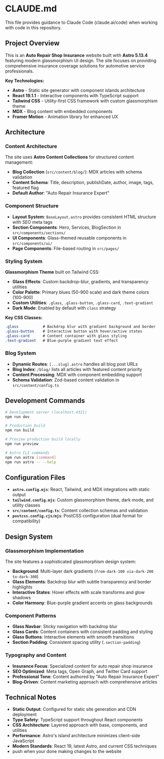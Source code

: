 # CLAUDE.md

This file provides guidance to Claude Code (claude.ai/code) when working with code in this repository.

## Project Overview

This is an **Auto Repair Shop Insurance** website built with **Astro 5.13.4** featuring modern glassmorphism UI design. The site focuses on providing comprehensive insurance coverage solutions for automotive service professionals.

**Key Technologies:**
- **Astro** - Static site generator with component islands architecture
- **React 19.1.1** - Interactive components with TypeScript support  
- **Tailwind CSS** - Utility-first CSS framework with custom glassmorphism theme
- **MDX** - Blog content with embedded components
- **Framer Motion** - Animation library for enhanced UX

## Architecture

### Content Architecture
The site uses **Astro Content Collections** for structured content management:

- **Blog Collection** (`src/content/blog/`): MDX articles with schema validation
- **Content Schema**: Title, description, publishDate, author, image, tags, featured flag
- **Default Author**: "Auto Repair Insurance Expert"

### Component Structure
- **Layout System**: `BaseLayout.astro` provides consistent HTML structure with SEO meta tags
- **Section Components**: Hero, Services, BlogSection in `src/components/sections/`  
- **UI Components**: Glass-themed reusable components in `src/components/ui/`
- **Page Components**: File-based routing in `src/pages/`

### Styling System
**Glassmorphism Theme** built on Tailwind CSS:

- **Glass Effects**: Custom backdrop-blur, gradients, and transparency utilities
- **Color Palette**: Primary blues (50-900 scale) and dark theme colors (100-900)
- **Custom Utilities**: `.glass`, `.glass-button`, `.glass-card`, `.text-gradient`
- **Dark Mode**: Enabled by default with `class` strategy

**Key CSS Classes:**
```css
.glass           # Backdrop blur with gradient background and border
.glass-button    # Interactive button with hover/active states  
.glass-card      # Content container with glass styling
.text-gradient   # Blue-purple gradient text effect
```

### Blog System
- **Dynamic Routes**: `[...slug].astro` handles all blog post URLs
- **Blog Index**: `/blog/` lists all articles with featured content priority
- **Content Processing**: MDX with component embedding support
- **Schema Validation**: Zod-based content validation in `src/content/config.ts`

## Development Commands

```bash
# Development server (localhost:4321)
npm run dev

# Production build
npm run build  

# Preview production build locally
npm run preview

# Astro CLI commands
npm run astro [command]
npm run astro -- --help
```

## Configuration Files

- **`astro.config.mjs`**: React, Tailwind, and MDX integrations with static output
- **`tailwind.config.mjs`**: Custom glassmorphism theme, dark mode, and utility classes
- **`src/content/config.ts`**: Content collection schemas and validation
- **`postcss.config.cjs/mjs`**: PostCSS configuration (dual format for compatibility)

## Design System

### Glassmorphism Implementation
The site features a sophisticated glassmorphism design system:

- **Background**: Multi-layer dark gradients (`from-dark-100 via-dark-200 to-dark-300`)
- **Glass Elements**: Backdrop blur with subtle transparency and border highlights
- **Interactive States**: Hover effects with scale transforms and glow shadows
- **Color Harmony**: Blue-purple gradient accents on glass backgrounds

### Component Patterns
- **Glass Navbar**: Sticky navigation with backdrop blur
- **Glass Cards**: Content containers with consistent padding and styling
- **Glass Buttons**: Interactive elements with smooth transitions
- **Section Padding**: Consistent spacing utility (`.section-padding`)

### Typography and Content
- **Insurance Focus**: Specialized content for auto repair shop insurance
- **SEO Optimized**: Meta tags, Open Graph, and Twitter Card support
- **Professional Tone**: Content authored by "Auto Repair Insurance Expert"
- **Blog-Driven**: Content marketing approach with comprehensive articles

## Technical Notes

- **Static Output**: Configured for static site generation and CDN deployment
- **Type Safety**: TypeScript support throughout React components
- **CSS Architecture**: Layered approach with base, components, and utilities
- **Performance**: Astro's island architecture minimizes client-side JavaScript
- **Modern Standards**: React 19, latest Astro, and current CSS techniques
- push when your done making changes to the website